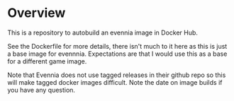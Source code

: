 Overview
========

This is a repository to autobuild an evennia image in Docker Hub.

See the Dockerfile for more details, there isn't much to it here as this is just a base image for evennnia.  Expectations are that I would use this as a base for a different game image.

Note that Evennia does not use tagged releases in their github repo so this will make tagged docker images difficult.  Note the date on image builds if you have any question.
